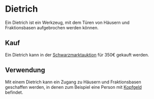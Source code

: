 # Dietrich

Ein Dietrich ist ein Werkzeug, mit dem Türen von Häusern und Fraktionsbasen aufgebrochen werden können.

## Kauf
Ein Dietrich kann in der [Schwarzmarktauktion](../../pages/orte/schwarzmarkt.md) für 350€ gekauft werden.

## Verwendung
Mit einem Dietrich kann ein Zugang zu Häusern und Fraktionsbasen geschaffen werden, in denen zum Beispiel eine Person mit [Kopfgeld](../../pages/fraktionen/kopfgeld.md) befindet.

